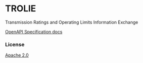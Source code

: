 # TROLIE

Transmission Ratings and Operating Limits Information Exchange

[OpenAPI Specification docs](https://misoenergy.github.io/TROLIE/)

### License

[Apache 2.0](https://github.com/misoenergy/TROLIE/blob/main/LICENSE)

